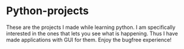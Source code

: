 # Python-projects

These are the projects I made while learning python. I am specifically interested in the ones that lets you see what is happening. Thus I have made applications with GUI for them.
Enjoy the bugfree experience!
